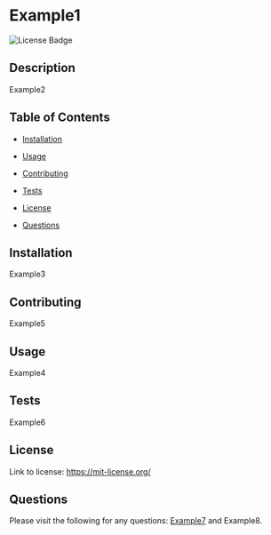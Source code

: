 # Example1

  
  ![License Badge](https://shields.io/badge/license-MIT-green)


  ## Description
Example2


  ## Table of Contents

  - [Installation](#installation)

  - [Usage](#usage)

  - [Contributing](#contributing)

  - [Tests](#tests)

  - [License](#license)

  - [Questions](#questions)


  ## Installation
Example3


  ## Contributing
Example5


  ## Usage
Example4

  
  ## Tests
Example6


  ## License
Link to license: https://mit-license.org/


  ## Questions
Please visit the following for any questions: [Example7](https://github.com/Example7) and Example8.
  
